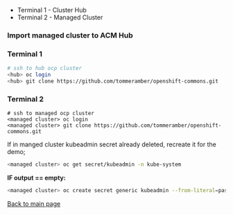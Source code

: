 
* Terminal 1 - Cluster Hub
* Terminal 2 - Managed Cluster

### Import managed cluster to ACM Hub

### Terminal 1
```bash
# ssh to hub ocp cluster
<hub> oc login 
<hub> git clone https://github.com/tommeramber/openshift-commons.git 
```

### Terminal 2
```
# ssh to managed ocp cluster
<managed cluster> oc login 
<managed cluster> git clone https://github.com/tommeramber/openshift-commons.git 
```

If in manged cluster kubeadmin secret already deleted, recreate it for the demo;
```bash
<managed cluster> oc get secret/kubeadmin -n kube-system
```
**IF output == empty:** 
```bash
<managed cluster> oc create secret generic kubeadmin --from-literal=password=lol -n kube-system
```

[Back to main page](https://github.com/tommeramber/openshift-commons)
